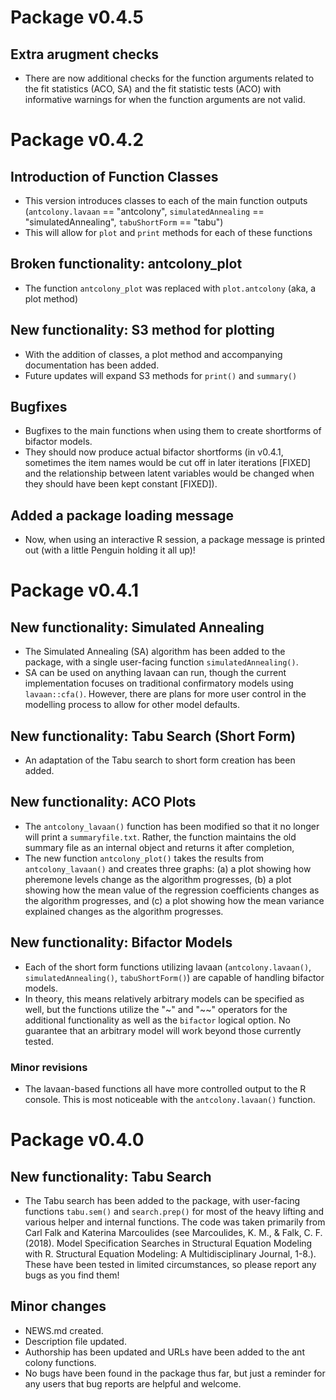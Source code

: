 # Package v0.4.5
## Extra arugment checks
* There are now additional checks for the function arguments related to the fit statistics (ACO, SA) and the fit statistic tests (ACO) with informative warnings for when the function arguments are not valid.

# Package v0.4.2
## Introduction of Function Classes
* This version introduces classes to each of the main function outputs (`antcolony.lavaan` == "antcolony", `simulatedAnnealing` == "simulatedAnnealing", `tabuShortForm` == "tabu")
* This will allow for `plot` and `print` methods for each of these functions

## Broken functionality: antcolony_plot
* The function `antcolony_plot` was replaced with `plot.antcolony` (aka, a plot method)

## New functionality: S3 method for plotting
* With the addition of classes, a plot method and accompanying documentation has been added.
* Future updates will expand S3 methods for `print()` and `summary()`

## Bugfixes
* Bugfixes to the main functions when using them to create shortforms of bifactor models. 
* They should now produce actual bifactor shortforms (in v0.4.1, sometimes the item names would be cut off in later iterations [FIXED] and the relationship between latent variables would be changed when they should have been kept constant [FIXED]).

## Added a package loading message
* Now, when using an interactive R session, a package message is printed out (with a little Penguin holding it all up)!

# Package v0.4.1
## New functionality: Simulated Annealing

* The Simulated Annealing (SA) algorithm has been added to the package, with a single user-facing function `simulatedAnnealing()`. 
* SA can be used on anything lavaan can run, though the current implementation focuses on traditional confirmatory models using `lavaan::cfa()`. However, there are plans for more user control in the modelling process to allow for other model defaults.

## New functionality: Tabu Search (Short Form)
* An adaptation of the Tabu search to short form creation has been added.

## New functionality: ACO Plots

* The `antcolony_lavaan()` function has been modified so that it no longer will print a `summaryfile.txt`. Rather, the function maintains the old summary file as an internal object and returns it after completion,
* The new function `antcolony_plot()` takes the results from `antcolony_lavaan()` and creates three graphs: (a) a plot showing how pheremone levels change as the algorithm progresses, (b) a plot showing how the mean value of the regression coefficients changes as the algorithm progresses, and (c) a plot showing how the mean variance explained changes as the algorithm progresses.

## New functionality: Bifactor Models

* Each of the short form functions utilizing lavaan (`antcolony.lavaan()`, `simulatedAnnealing()`, `tabuShortForm()`) are capable of handling bifactor models.
* In theory, this means relatively arbitrary models can be specified as well, but the functions utilize the "~" and "~~" operators for the additional functionality as well as the `bifactor` logical option. No guarantee that an arbitrary model will work beyond those currently tested.

### Minor revisions

* The lavaan-based functions all have more controlled output to the R console. This is most noticeable with the `antcolony.lavaan()` function.

# Package v0.4.0
## New functionality: Tabu Search

* The Tabu search has been added to the package, with user-facing functions `tabu.sem()` and `search.prep()` for most of the heavy lifting and various helper and internal functions. The code was taken primarily from Carl Falk and Katerina Marcoulides (see Marcoulides, K. M., & Falk, C. F. (2018). Model Specification Searches in Structural Equation Modeling with R. Structural Equation Modeling: A Multidisciplinary Journal, 1-8.). These have been tested in limited circumstances, so please report any bugs as you find them!

## Minor changes

* NEWS.md created.
* Description file updated.
* Authorship has been updated and URLs have been added to the ant colony functions.
* No bugs have been found in the package thus far, but just a reminder for any users that bug reports are helpful and welcome.
